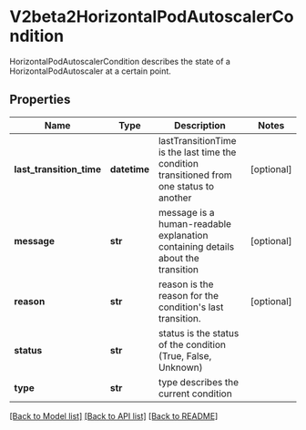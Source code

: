 # V2beta2HorizontalPodAutoscalerCondition

HorizontalPodAutoscalerCondition describes the state of a HorizontalPodAutoscaler at a certain point.

## Properties
Name | Type | Description | Notes
------------ | ------------- | ------------- | -------------
**last_transition_time** | **datetime** | lastTransitionTime is the last time the condition transitioned from one status to another | [optional] 
**message** | **str** | message is a human-readable explanation containing details about the transition | [optional] 
**reason** | **str** | reason is the reason for the condition&#39;s last transition. | [optional] 
**status** | **str** | status is the status of the condition (True, False, Unknown) | 
**type** | **str** | type describes the current condition | 

[[Back to Model list]](../README.md#documentation-for-models) [[Back to API list]](../README.md#documentation-for-api-endpoints) [[Back to README]](../README.md)


